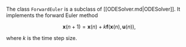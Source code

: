 
The class `ForwardEuler` is a subclass of [[ODESolver.md|ODESolver]].
It implements the forward Euler method

$$ \mathbf{x}(n+1) = \mathbf{x}(n) + k \mathbf{f}(\mathbf{x}(n), \mathbf{u}(n)), $$

where $k$ is the time step size.
